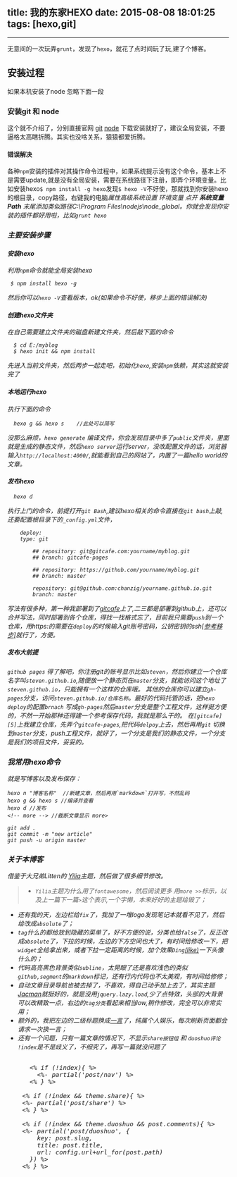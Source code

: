title: 我的东家HEXO
date: 2015-08-08 18:01:25
tags: [hexo,git]
---


------
无意间的一次玩弄`grunt`，发现了`hexo`，就花了点时间玩了玩,建了个博客。

## 安装过程
如果本机安装了node 忽略下面一段
### 安装git 和 node
这个就不介绍了，分别直接官网 [git][1] [node][5] 下载安装就好了，建议全局安装，不要逼格太高瞎折腾。其实也没啥关系，猿猿都爱折腾。
#### 错误解决
各种`npm`安装的插件对其操作命令过程中，如果系统提示没有这个命令，基本上不是需要update,就是没有全局安装，需要在系统路径下注册，即弄个环境变量。比如安装hexo`$ npm install -g hexo`发现`$ hexo -V`不好使，那就找到你安装hexo的根目录，copy路径，右键我的电脑<i class="fa fa-angle-right" />属性<i class="fa fa-angle-right" />高级系统设置<i class="fa fa-angle-right" /> 环境变量 <i class="fa fa-angle-right" /> 点开 **系统变量Path** 末尾添加类似路径C:\Program Files\nodejs\node_global。你就会发现你安装的插件都好用啦，比如`grunt hexo`
### 主要安装步骤
#### 安装hexo
利用`npm`命令就能全局安装hexo
```bush
 $ npm install hexo -g 
```
然后你可以`hexo -V`查看版本，ok(如果命令不好使，移步上面的错误解决)
#### 创建hexo文件夹
在自己需要建立文件夹的磁盘新建文件夹，然后敲下面的命令
```bush
  $ cd E:/myblog
  $ hexo init && npm install
```
先进入当前文件夹，然后两步一起走吧，初始化`hexo`,安装`npm`依赖，其实这就安装完了
#### 本地运行hexo
执行下面的命令
```bush
  hexo g && hexo s    //此处可以简写
```
没那么麻烦，`hexo generate` 编译文件，你会发现目录中多了`public`文件夹，里面就是生成的静态文件，然后`hexo server`运行server，没改配置文件的话，浏览器输入`http://localhost:4000/`,就能看到自己的网站了，内置了一篇hello world的文章。
#### 发布hexo
```bush
  hexo d    
```
执行上门的命令，前提打开`git Bash`,建议hexo相关的命令直接在`git bash`上敲,还要配置根目录下的`_config.yml`文件，
```
    deploy:
    type: git
    
        ## repository: git@gitcafe.com:yourname/myblog.git
        ## branch: gitcafe-pages
        
        ## repository: https://github.com/yourname/myblog.git
        ## branch: master
        
        repository: git@github.com:chanzig/yourname.github.io.git
        branch: master
```
写法有很多种，第一种我部署到了[gitcafe][4]上了,二三都是部署到github上，还可以合并写法，同时部署到各个仓库，得找一找格式忘了，目前我只需要`push`到一个仓库，用https:的需要在`deploy`的时候输入git账号密码，公钥密钥的ssh[\[参考移步\]][7]就行了，方便。
##### 发布大前提
`github pages` 得了解吧，你注册git的账号显示比如`steven`，然后你建立一个仓库名字叫`steven.github.io`,随便放一个静态页在`master`分支，就能访问这个地址了`steven.github.io`，只能拥有一个这样的仓库哦。
其他的仓库你可以建立`gh-pages`分支，访问`steven.github.io/仓库名称`。最好的代码托管的话，把`hexo deploy`的配置`brnach` 写成`gh-pages`然后`master`分支是整个工程文件，这样挺方便的，不然一开始那种还得建一个参考保存代码，我就是那么干的。
在`[gitcafe][5]`上我建立仓库，先弄个`gitcafe-pages`,把代码`delpoy`上去，然后再用`git` 切换到`master`分支，push工程文件，就好了，一个分支是我们的静态文件，一个分支是我们的项目文件，妥妥的。

### 我常用hexo命令
就是写博客以及发布保存：
```
hexo n "博客名称"  //新建文章，然后再用`markdown`打开写，不然乱码
hexo g && hexo s //编译并查看
hexo d //发布
<!-- more --> //截断文章显示 more>

git add .
git commit -m "new article"
git push -u origin master
```

### 关于本博客
借鉴于大兄弟Litten的 [Yilia][2]主题，然后做了很多细节修改。
>*  `Yilia`主题为什么用了`fontawesome`，然后阅读更多 用`more >>`标示，以及上一篇下一篇`>`这个表示,一个字懒，本来好好的主题给毁了；
* 还有我的天，左边栏给`fix`了，我加了一堆logo发现笔记本就看不见了，然后给改成`absolute`了；
* `tag`什么的都给放到隐藏的菜单了，好不方便的说，分类也给`false`了，反正改成`absolute`了，下拉的时候，左边的下方空间也大了，有时间给修改一下，把`widget`全给拿出来，或者下拉一定距离的时候，加个效果`Ding`[(like)](http://www.bootcss.com/p/stickup/)一下头像什么的；
* 代码高亮黑色背景类似`subline`，太晃眼了还是喜欢浅色的类似`github,segment`的`markdown`标记，还有行内代码也不太美观，有时间给修修；
* 自动文章目录导航也被去掉了，不喜欢，得自己动手加上去了，其实主题[Jacman][6]就挺好的，就是没用`jquery.lazy.load`,少了点特效，头部的大背景可以改精致一点，右边的`tag分类`看起来相当low,稍作修改，完全可以非常实用；
* 额外的，我把左边的二级标题换成[一言][3]了，纯属个人娱乐，每次刷新页面都会请求一次换一言；
* 还有一个问题，只有一篇文章的情况下，不显示`share按钮组` 和 `duoshuo评论` `!index`是不是歧义了，不细究了，再写一篇就没问题了
<pre>  
      <% if (!index){ %>
        <%- partial('post/nav') %>
      <% } %>

    <% if (!index && theme.share){ %>
    <%- partial('post/share') %>
    <% } %>
    
    <% if (!index && theme.duoshuo && post.comments){ %>
    <%- partial('post/duoshuo', {
        key: post.slug,
        title: post.title,
        url: config.url+url_for(post.path)
      }) %>
    <% } %>
</pre>



  [1]: https://git-scm.com/
  [2]: https://github.com/litten/hexo-theme-yilia
  [3]: http://hitokoto.us/
  [4]: http://gitcafe.com/
  [5]: http://nodejs.org/
  [6]: http://wuchong.me/jacman/
  [7]: https://help.github.com/articles/generating-ssh-keys/